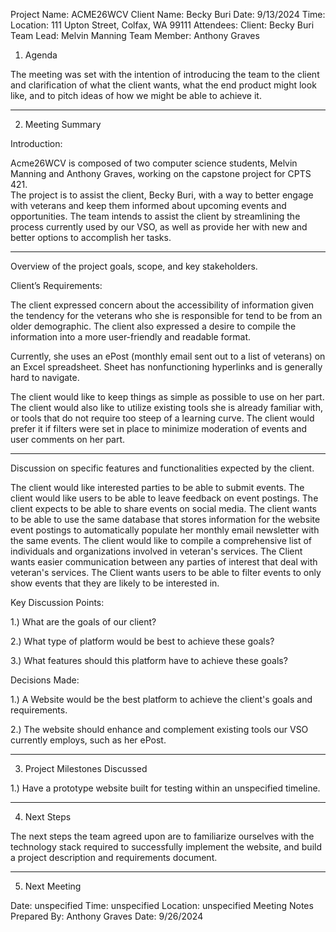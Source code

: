 Project Name: ACME26WCV
Client Name: Becky Buri
Date: 9/13/2024
Time:
Location: 111 Upton Street, Colfax, WA 99111 
Attendees:
Client: Becky Buri
Team Lead: Melvin Manning
Team Member: Anthony Graves

1. Agenda

The meeting was set with the intention of introducing the team to the client and clarification of what the client wants,
what the end product might look like, and to pitch ideas of how we might be able to achieve it.

__________________________________________________________________________________________________________________

2. Meeting Summary

Introduction:

Acme26WCV is composed of two computer science students, Melvin Manning and Anthony Graves, working on the capstone project for CPTS 421.  
The project is to assist the client, Becky Buri, with a way to better engage with veterans and keep them informed about upcoming events 
and opportunities.  The team intends to assist the client by streamlining the process currently used by our VSO, as well as provide her with new
and better options to accomplish her tasks.


_________________________________________________________________________________________________________________

Overview of the project goals, scope, and key stakeholders.

Client’s Requirements:

The client expressed concern about the accessibility of information given the tendency for the veterans
who she is responsible for tend to be from an older demographic.  The client also expressed a desire to compile 
the information into a more user-friendly and readable format.

Currently, she uses an ePost (monthly email sent out to a list of veterans) on an Excel spreadsheet.  Sheet has nonfunctioning
hyperlinks and is generally hard to navigate.

The client would like to keep things as simple as possible to use on her part. The client would also like to utilize
existing tools she is already familiar with, or tools that do not require too steep of a learning curve.
The client would prefer it if filters were set in place to minimize moderation of events and user comments on her part.

_________________________________________________________________________________________________

Discussion on specific features and functionalities expected by the client.

The client would like interested parties to be able to submit events.
The client would like users to be able to leave feedback on event postings.
The client expects to be able to share events on social media.
The client wants to be able to use the same database that stores information for the website event postings to automatically 
populate her monthly email newsletter with the same events.
The client would like to compile a comprehensive  list of individuals and organizations involved in veteran's
services.
The Client wants easier communication between any parties of interest that deal with veteran's services.
The Client wants users to be able to filter events to only show events that they are likely to be interested in.


Key Discussion Points:

1.) What are the goals of our client?

2.) What type of platform would be best to achieve these goals?

3.) What features should this platform have to achieve these goals?

Decisions Made:

1.) A Website would be the best platform to achieve the client's goals and requirements.

2.) The website should enhance and complement existing tools our VSO currently employs, such as her ePost.

_______________________________________________________________________________________________________

3. Project Milestones Discussed

1.) Have a prototype website built for testing within an unspecified timeline.

________________________________________________________________________________________________________

4. Next Steps

The next steps the team agreed upon are to familiarize ourselves with the technology stack required to successfully implement the website, and build a project description and requirements document.

_______________________________________________________________________________________________________
5. Next Meeting
   
Date: unspecified
Time: unspecified
Location: unspecified
Meeting Notes Prepared By: Anthony Graves
Date: 9/26/2024
